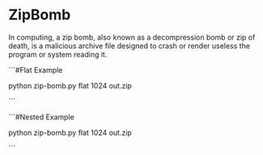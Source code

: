 # ZipBomb
In computing, a zip bomb, also known as a decompression bomb or zip of death, is a malicious archive file designed to crash or render useless the program or system reading it.


´´´#Flat Example

python zip-bomb.py flat 1024 out.zip

´´´

´´´#Nested Example

python zip-bomb.py flat 1024 out.zip

´´´
